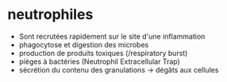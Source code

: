 # neutrophiles



- Sont recrutées rapidement sur le site d'une inflammation 
- phagocytose et digestion des microbes 
- production de produits toxiques (/respiratory burst) 
- pièges à bactéries (Neutrophil Extracellular Trap) 
- sécrétion du contenu des granulations -> dégâts aux cellules 

